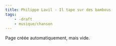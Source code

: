 ```yaml
---
title: Philippe Lavil - Il tape sur des bambous
tags:
    - -draft
    - musique/chanson
---
```


Page créée automatiquement, mais vide.
